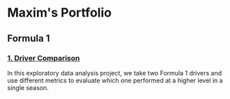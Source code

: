 # Maxim's Portfolio

## Formula 1

### [1. __Driver Comparison__](https://nbviewer.jupyter.org/github/mguzman123/Maxim-Guzman-Portfolio/blob/e3f3189827aa0f4e0375d55c5d10d4ca99ab7167/notebooks/2007%20McLaren%20-%20Lewis%20Hamilton%20vs.%20Fernando%20Alonso%20.ipynb)
In this exploratory data analysis project, we take two Formula 1 drivers and use different metrics to evaluate which one performed at a higher level in a single season.
